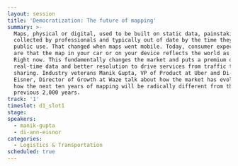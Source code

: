 ```yaml
---
layout: session
title: 'Democratization: The future of mapping'
summary: >-
  Maps, physical or digital, used to be built on static data, painstakingly
  collected by professionals and typically out of date by the time they hit
  public use. That changed when maps went mobile. Today, consumer expectations
  are that the map in your car or on your device reflects the world as it is.
  Right now. This fundamentally changes the market and puts a premium on
  real-time data and better resolution to drive services from traffic to ride
  sharing. Industry veterans Manik Gupta, VP of Product at Uber and Di-Ann
  Eisner, Director of Growth at Waze talk about how the market has evolved and
  how the next ten years of mapping will be radically different from the
  previous 2,000 years.
track: '1'
timeslot: d1_slot1
stage:
speakers:
  - manik-gupta
  - di-ann-eisnor
categories:
  - Logistics & Transportation
scheduled: true
---
```


